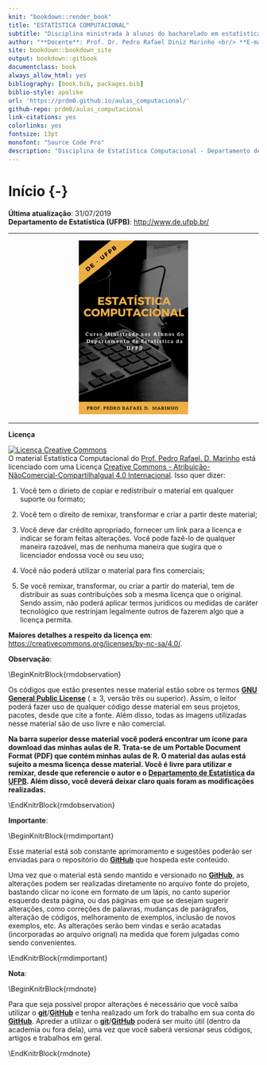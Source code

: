 ```yaml
--- 
knit: "bookdown::render_book"
title: "ESTATÍSTICA COMPUTACIONAL"
subtitle: "Disciplina ministrada à alunos do bacharelado em estatística da UFPB"
author: "**Docente**: Prof. Dr. Pedro Rafael Diniz Marinho <br/> **E-mail**: <pedro.rafael.marinho@gmail.com> / <pedro@de.ufpb.br>"
site: bookdown::bookdown_site
output: bookdown::gitbook
documentclass: book
always_allow_html: yes
bibliography: [book.bib, packages.bib]
biblio-style: apalike
url: 'https://prdm0.github.io/aulas_computacional/'
github-repo: prdm0/aulas_computacional
link-citations: yes
colorlinks: yes
fontsize: 13pt
monofont: "Source Code Pro"
description: "Disciplina de Estatística Computacional - Departamento de Estatística"
---
```


# Início {-}

**Última atualização**: 31/07/2019 <br/>
**Departamento de Estatística (UFPB)**: <http://www.de.ufpb.br/> 

---

<p align="center">
<img src="images/logo_livro.png" width="220" height="350"/>
</p>

---

**Licença**

<a rel="license" href="http://creativecommons.org/licenses/by-nc-sa/4.0/"><img alt="Licença Creative Commons" style="border-width:0" src="https://i.creativecommons.org/l/by-nc-sa/4.0/88x31.png" /></a><br />O material <span xmlns:dct="http://purl.org/dc/terms/" property="dct:title">Estatística Computacional</span> do <a xmlns:cc="http://creativecommons.org/ns#" href="https://prdm0.github.io/aulas_computacional/" property="cc:attributionName" rel="cc:attributionURL">Prof. Pedro Rafael. D. Marinho</a> está licenciado com uma Licença <a rel="license" href="http://creativecommons.org/licenses/by-nc-sa/4.0/">Creative Commons - Atribuição-NãoComercial-CompartilhaIgual 4.0 Internacional</a>. Isso quer dizer:

1. Você tem o dirieto de copiar e redistribuir o material em qualquer suporte ou formato;

2. Você tem o direito de remixar, transformar e criar a partir deste material;

3. Você deve dar crédito apropriado, fornecer um link para a licença e indicar se foram feitas alterações. Você pode fazê-lo de qualquer maneira razoável, mas de nenhuma maneira que sugira  que o licenciador endossa você ou seu uso;

4. Você não poderá utilizar o material para fins comerciais;

5. Se você remixar, transformar, ou criar a partir do material, tem de distribuir as suas contribuições sob a mesma licença que o original. Sendo assim, não poderá aplicar termos jurídicos ou medidas de caráter tecnológico que restrinjam legalmente outros de fazerem algo que a licença permita. 

**Maiores detalhes a respeito da licença em**: <https://creativecommons.org/licenses/by-nc-sa/4.0/>.

**Observação**:

\BeginKnitrBlock{rmdobservation}<div class="rmdobservation"><div class=text-justify>
Os códigos que estão presentes nesse material estão sobre os termos [**GNU General Public License**](https://www.gnu.org/licenses/gpl-3.0.pt-br.html) ($\geq 3$, versão três ou superior). Assim, o leitor poderá fazer uso de qualquer código desse material em seus projetos, pacotes, desde que cite a fonte. Além disso, todas as imagens utilizadas nesse material são de uso livre e não comercial.

**Na barra superior desse material você poderá encontrar um ícone para download das minhas aulas de R. Trata-se de um Portable Document Format (PDF) que contém minhas aulas de R. O material das aulas está sujeito a mesma licença desse material. Você é livre para utilizar e remixar, desde que referencie o autor e o [**Departamento de Estatística**](http://www.de.ufpb.br/) da [**UFPB**](https://www.ufpb.br/). Além disso, você deverá deixar claro quais foram as modificações realizadas.**
</div></div>\EndKnitrBlock{rmdobservation}

**Importante**:

\BeginKnitrBlock{rmdimportant}<div class="rmdimportant"><div class=text-justify>
Esse material está sob constante aprimoramento e sugestões poderão ser enviadas para o repositório do [**GitHub**](https://github.com/prdm0/aulas_computacional) que hospeda este conteúdo. 

Uma vez que o material está sendo mantido e versionado no [**GitHub**](https://github.com/prdm0/aulas_computacional), as alterações podem ser realizadas diretamente no arquivo fonte do projeto, bastando clicar no ícone em formato de um lápis, no canto superior esquerdo desta página, ou das páginas em que se desejam sugerir alterações, como correções de palavras, mudanças de parágrafos, alteração de códigos, melhoramento de exemplos, inclusão de novos exemplos, etc. As alterações serão bem vindas e serão acatadas (incorporadas ao arquivo orignal) na medida que forem julgadas como sendo convenientes.
</div></div>\EndKnitrBlock{rmdimportant}

**Nota**: 

\BeginKnitrBlock{rmdnote}<div class="rmdnote"><div class=text-justify>
Para que seja possível propor alterações é necessário que você saiba utilizar o [**git**](https://git-scm.com/)/[**GitHub**](https://github.com/prdm0/aulas_computacional) e tenha realizado um fork do trabalho em sua conta do [**GitHub**](https://github.com/prdm0/aulas_computacional). Apreder a utilizar o [**git**](https://git-scm.com/)/[**GitHub**](https://github.com/prdm0/aulas_computacional) poderá ser muito útil (dentro da academia ou fora dela), uma vez que você saberá versionar seus códigos, artigos e trabalhos em geral.
</div></div>\EndKnitrBlock{rmdnote}
